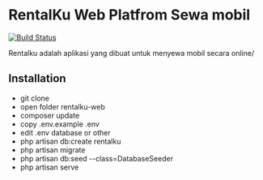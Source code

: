 # RentalKu Web Platfrom Sewa mobil


[![Build Status](https://travis-ci.org/joemccann/dillinger.svg?branch=master)](https://travis-ci.org/joemccann/dillinger)

Rentalku adalah aplikasi yang dibuat untuk menyewa mobil secara online/


## Installation

- git clone
- open folder rentalku-web
- composer update
- copy .env.example .env
- edit .env database or other
- php artisan db:create rentalku
- php artisan migrate
- php artisan db:seed --class=DatabaseSeeder
- php artisan serve
